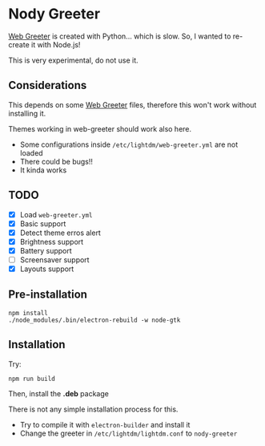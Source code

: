 # Nody Greeter

[Web Greeter][web-greeter] is created with Python... which is slow. So, I wanted to re-create it with Node.js!

This is very experimental, do not use it.

## Considerations

This depends on some [Web Greeter][web-greeter] files, therefore this won't work without installing it.

Themes working in web-greeter should work also here.

- Some configurations inside `/etc/lightdm/web-greeter.yml` are not loaded
- There could be bugs!!
- It kinda works

## TODO

- [x] Load `web-greeter.yml`
- [x] Basic support
- [x] Detect theme erros alert
- [x] Brightness support
- [x] Battery support
- [ ] Screensaver support
- [x] Layouts support

## Pre-installation
```
npm install
./node_modules/.bin/electron-rebuild -w node-gtk
```

## Installation

Try:

```
npm run build
```

Then, install the **.deb** package

There is not any simple installation process for this.

- Try to compile it with `electron-builder` and install it
- Change the greeter in `/etc/lightdm/lightdm.conf` to `nody-greeter`

[web-greeter]: https://github.com/JezerM/web-greeter "Web Greeter"
